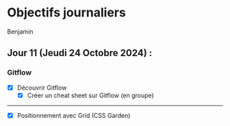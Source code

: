 # Objectifs journaliers

Benjamin

## Jour 11 (Jeudi 24 Octobre 2024) :

### Gitflow

- [X] Découvrir Gitflow
  - [X] Créer un cheat sheet sur Gitflow (en groupe)

---

- [X] Positionnement avec Grid (CSS Garden)

